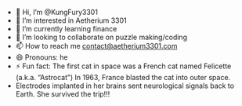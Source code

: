 - 👋 Hi, I’m @KungFury3301
- 👀 I’m interested in Aetherium 3301
- 🌱 I’m currently learning finance
- 💞️ I’m looking to collaborate on puzzle making/coding
- 📫 How to reach me contact@aetherium3301.com
- 😄 Pronouns: he
- ⚡ Fun fact: The first cat in space was a French cat named Felicette (a.k.a. “Astrocat”) In 1963, France blasted the cat into outer space.
- Electrodes implanted in her brains sent neurological signals back to Earth. She survived the trip!!!

<!---
KungFury3301/KungFury3301 is a ✨ special ✨ repository because its `README.md` (this file) appears on your GitHub profile.
You can click the Preview link to take a look at your changes.
--->
